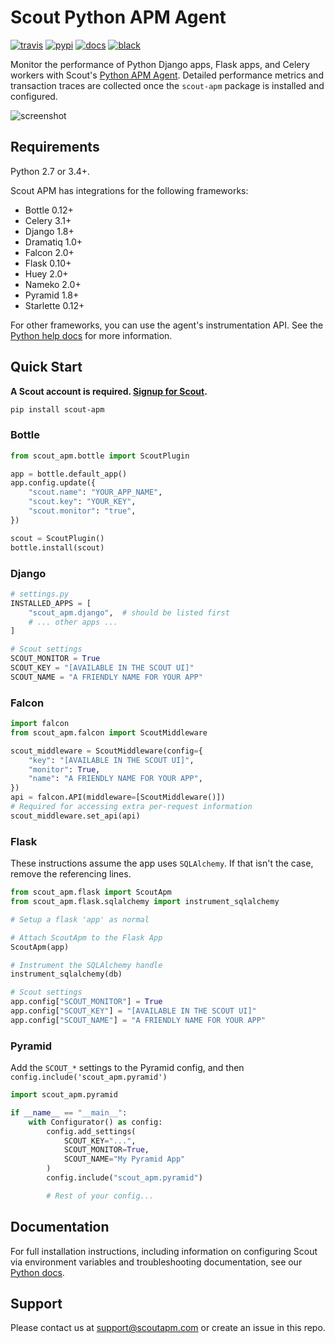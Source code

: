 # Scout Python APM Agent

[![travis](https://img.shields.io/travis/scoutapp/scout_apm_python/master.svg)](https://travis-ci.org/scoutapp/scout_apm_python)
[![pypi](https://img.shields.io/pypi/v/scout-apm.svg)](https://pypi.python.org/pypi/scout-apm)
[![docs](https://img.shields.io/badge/docs-read%20online-green.svg)](https://docs.scoutapm.com/#python-agent)
[![black](https://img.shields.io/badge/code%20style-black-000000.svg)](https://github.com/python/black)

Monitor the performance of Python Django apps, Flask apps, and Celery workers with Scout's [Python APM Agent](https://www.scoutapm.com). Detailed performance metrics and transaction traces are collected once the `scout-apm` package is installed and configured.

![screenshot](https://s3-us-west-1.amazonaws.com/scout-blog/python_monitoring_release/python_monitoring_screenshot.png)

## Requirements

Python 2.7 or 3.4+.

Scout APM has integrations for the following frameworks:

* Bottle 0.12+
* Celery 3.1+
* Django 1.8+
* Dramatiq 1.0+
* Falcon 2.0+
* Flask 0.10+
* Huey 2.0+
* Nameko 2.0+
* Pyramid 1.8+
* Starlette 0.12+

For other frameworks, you can use the agent's instrumentation API. See the [Python help docs](https://docs.scoutapm.com/#python-agent) for more information.

## Quick Start

__A Scout account is required. [Signup for Scout](https://scoutapm.com/users/sign_up).__

```sh
pip install scout-apm
```

### Bottle

```python
from scout_apm.bottle import ScoutPlugin

app = bottle.default_app()
app.config.update({
    "scout.name": "YOUR_APP_NAME",
    "scout.key": "YOUR_KEY",
    "scout.monitor": "true",
})

scout = ScoutPlugin()
bottle.install(scout)
```

### Django

```python
# settings.py
INSTALLED_APPS = [
    "scout_apm.django",  # should be listed first
    # ... other apps ...
]

# Scout settings
SCOUT_MONITOR = True
SCOUT_KEY = "[AVAILABLE IN THE SCOUT UI]"
SCOUT_NAME = "A FRIENDLY NAME FOR YOUR APP"
```

### Falcon

```python
import falcon
from scout_apm.falcon import ScoutMiddleware

scout_middleware = ScoutMiddleware(config={
    "key": "[AVAILABLE IN THE SCOUT UI]",
    "monitor": True,
    "name": "A FRIENDLY NAME FOR YOUR APP",
})
api = falcon.API(middleware=[ScoutMiddleware()])
# Required for accessing extra per-request information
scout_middleware.set_api(api)
```

### Flask

These instructions assume the app uses `SQLAlchemy`. If that isn't the case, remove the referencing lines.

```python
from scout_apm.flask import ScoutApm
from scout_apm.flask.sqlalchemy import instrument_sqlalchemy

# Setup a flask 'app' as normal

# Attach ScoutApm to the Flask App
ScoutApm(app)

# Instrument the SQLAlchemy handle
instrument_sqlalchemy(db)

# Scout settings
app.config["SCOUT_MONITOR"] = True
app.config["SCOUT_KEY"] = "[AVAILABLE IN THE SCOUT UI]"
app.config["SCOUT_NAME"] = "A FRIENDLY NAME FOR YOUR APP"
```

### Pyramid

Add the `SCOUT_*` settings to the Pyramid config, and then `config.include('scout_apm.pyramid')`


```python
import scout_apm.pyramid

if __name__ == "__main__":
    with Configurator() as config:
        config.add_settings(
            SCOUT_KEY="...",
            SCOUT_MONITOR=True,
            SCOUT_NAME="My Pyramid App"
        )
        config.include("scout_apm.pyramid")

        # Rest of your config...
```

## Documentation

For full installation instructions, including information on configuring Scout
via environment variables and troubleshooting documentation, see our
[Python docs](https://docs.scoutapm.com/#python-agent).

## Support

Please contact us at support@scoutapm.com or create an issue in this repo.
